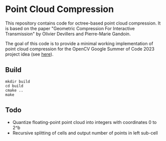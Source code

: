 # Point Cloud Compression

This repository contains code for octree-based point cloud compression. It is based on the paper "Geometric Compression For Interactive Transmission" by Olivier Devillers and Pierre-Marie Gandoin.

The goal of this code is to provide a minimal working implementation of point cloud compression for the OpenCV Google Summer of Code 2023 project idea (see [here](https://github.com/opencv/opencv/wiki/GSoC_2023#idea-point-cloud-compression)).

## Build

```
mkdir build
cd build
cmake ..
make
```

## Todo

- Quantize floating-point point cloud into integers with coordinates 0 to 2^b
- Recursive splitting of cells and output number of points in left sub-cell
